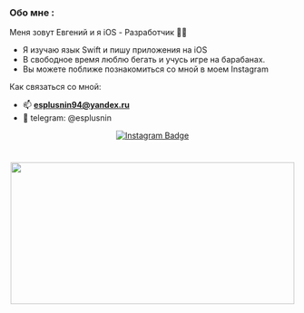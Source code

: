 ### Обо мне :

Меня зовут Евгений и я iOS - Разработчик :man_technologist:
- Я изучаю язык Swift и пишу приложения на iOS
- В свободное время люблю бегать и учусь игре на барабанах.
- Вы можете поближе познакомиться со мной в моем Instagram 

Как связаться со мной:
+ :mailbox: **esplusnin94@yandex.ru**
+ :calling: telegram: @esplusnin

 <div id="badges" align="center">
  <a href="https://instagram.com/esplusnin?igshid=MjEwN2IyYWYwYw==">
 <img src="https://img.shields.io/badge/instagram-red?logo=instagram&logoColor=white&style=for-the-badge" alt="Instagram Badge"/>
    </a>
   <div id="badges" align="center">
<img src="https://komarev.com/ghpvc/?username=esplusnin&style=plastic&color=blue" alt=""/>
<h1>

<div align="center">
<img src="https://media.giphy.com/media/umYMU8G2ixG5mJBDo5/giphy.gif" width="500" height="250"/>
